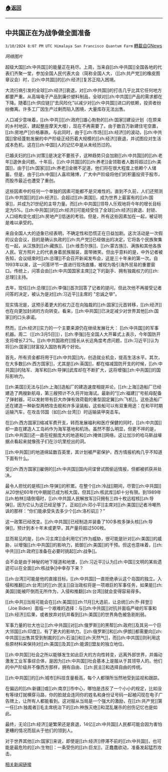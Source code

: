 ###  [:house:返回](README.md)
---


## 中共国正在为战争做全面准备
`3/10/2024 8:07 PM UTC Himalaya San Francisco Quantum Farm` [轉載自GNews](https://gnews.org/articles/2382280)

*网络图片*

超级大国[[zh:中共国]]的能量正在耗尽。上周，当来自[[zh:中共国]]全国各地的代表们齐聚一堂，参加全国人民代表大会（简称全国人大，（[[zh:共产党]]的橡皮图章议会）时，[[zh:中共国]]的[[zh:经济]]复苏正陷入困境。

大流行病引发的全球[[zh:经济]]衰退，对[[zh:中共国]]的打击几乎比其它任何地方都要严重。从高端电子产品到廉价塑料制品，全球对[[zh:中共国]]产品的需求都在下降。随着[[zh:供应链]]“去风险化”以减少对[[zh:中共国]]进口的依赖，投资者纷纷撤离。许多工厂因生产过剩而陷入困境，大量库存无法出售。

人口减少意味着，[[zh:中共]][[zh:政府]]雄心勃勃的[[zh:国家]]建设计划（在原来的乡村地区，建起整座摩天大楼），现在不再需要了。由于数百万新建住宅空置，[[zh:房地产]]价格暴跌。与此同时，由于[[zh:市场]][[zh:经济]]的波动，[[zh:中共国]]曾经蓬勃发展的中产阶级正经历着大规模的[[zh:经济]]衰退，并试图应对生活成本危机，这在[[zh:中国]]人的记忆中是从未经历过的。

已婚夫妇的[[zh:对策]]是决定不要孩子，这种趋势只会加剧[[zh:中共国]]的[[zh:老年]]退休金问题。十年后，[[zh:中共国]]的[[zh:养老]]金领取者人数将超过[[zh:美国]]，由于[[zh:国家]][[zh:养老]]金微不足道，他们将在很大程度上依赖个人储蓄。但是，由于[[zh:中国]]人喜欢赌博，广大中产阶级将他们的积蓄投资于股市，而股市最近也遭受了重创。

这些因素中的任何一个单独的因素可能都不是灾难性的。直到不久前，人们还预测[[zh:中共国]]的[[zh:经济]]，会超过[[zh:美国]]，成为世界上最富有的[[zh:国家]]，并成为21世纪的主导力量。而[[zh:中共国]]领导人乐观地将今年的增长目标定为5%。[[zh:中共国]]的[[zh:经济]]可能经受住了全球[[zh:经济]]衰退、封锁、人口结构变化或[[zh:房地产]]低迷的考验。但是，所有这些因素加在一起，被证明是难以承受的。

来自全国人大的迹象已经表明，不确定性和恐慌正在日益加剧。这次活动是一次假的议会会议，目的是确认执政的[[zh:共产党]]已经做出的决定，它将各个民族聚集在一起，从汉族到[[zh:藏族]]、[[zh:维吾尔族]]、[[zh:蒙古族]]、满族和其他各族人民。官方照片上的代表身着民族服装，面带微笑。但出乎意料的是，中外记者被告知，会议结束时[[zh:总理]]不会召开新闻发布会，这是三十年来的第一次。自1993年以来，这一问答环节一直进行现场直播，被视为吸引海外贸易的重要窗口。传统上，问答会由[[zh:中共国国家主席]]之下的副手、拥有独裁权力的[[zh:总理]]主持。

去年，现任[[zh:总理]][[zh:李强]]首次回答了记者的提问，但此次他不再接受记者问答的决定，被认为是对[[zh:习近平]]主席的 "忠诚之举"。

现实情况是，这预示着更大的权力正在向独裁的[[zh:国家]]元首转移，[[zh:经济]]也在向更加封闭的方向转变。看来，[[zh:中共国]]已决定减少对世界其他[[zh:国家]]的口头承诺。

然而，[[zh:经济]]实力的一个主要来源仍在继续发展壮大： [[zh:中共国]]的军事机器。周二（[[zh:3月5日]]），[[zh:李强]]在全国人大开幕式上表示，今年国防开支将增长7.2%。[[zh:中共国政府]]擅长从长远角度考虑问题，[[zh:习近平]]认为将[[zh:国家]]财富投入国防有两个好处。

首先，所有资金都将用于[[zh:中共国]]内，创造就业机会，提高生活水平。其次，在大多数[[zh:西方国家]]，尤其是[[zh:英国]]，都在缩减国防开支的时候，[[zh:中共国]]的陆军、海军和[[zh:导弹]]武库却在不断扩大，这将增强[[zh:中共国]]的国际影响力。

[[zh:美国]]无法与[[zh:上海]]造船厂的建造速度相提并论，[[zh:上海]]造船厂已经建造了两艘新航母，第三艘预计不久将开始海试。最新的“[[zh:福建]]”号航母配备了弹射器，可以发射带有巨大炸弹有效荷载的重型固定翼[[zh:飞机]]。这些造船厂还在建造一种新型两栖攻击舰和许多滚装船，这些船可以有双重用途：在和平时期运输汽车，在攻击邻国（如[[zh:台湾]]）时运输装甲突击车。

在[[zh:西方国家]]缩减军费开支，转而发展福利和医疗保健的同时，[[zh:中共国]]却一直在建造人工岛屿作为海军基地和机场。虽然不那么明显，但更不祥的是，[[zh:中共国]]还一直在挖掘庞大的地道和[[zh:掩体]]网络，这让加沙的哈马斯战壕据点看起来就像孩子们在沙坑里挖出的洞。

[[zh:中共国]]的地道绵延数百英里，其计划被严密保护，西方情报机构几乎不知道下面有什么。

受[[zh:西方国家]]雇佣的[[zh:中共国]]国内间谍曾试图偷运情报，但都被抓获并处决。

最令人担忧的是核[[zh:导弹]]的积累。在整个[[zh:冷战]]期间，尽管[[zh:中共国]]从20世纪60年代中期就已成为核大国，但其[[zh:核武库]]却十分有限。到1989年[[zh:柏林]]墙倒塌时，[[zh:中共国人民解放军]]只拥有三四十枚远程核[[zh:导弹]]，因为它认为这已经足够了。正如[[zh:邓小平]]主席对[[zh:美国]]记者冷嘲热讽的那样：“你们能承受失去多少个[[zh:洛杉矶]]？”

这一政策已经改变。[[zh:中共国]]已经制造并装备了100多枚多弹头核[[zh:导弹]]，预计到本十年末或更早，其产量将超过500枚。

显而易见的是，[[zh:习主席]]会利用它们作为威胁，很可能是针对[[zh:美国]]的威胁，以增强[[zh:中共国]]的影响力，抵御[[zh:美国]]的干预。但这也意味着，[[zh:中共]][[zh:政府]]准备在必要时挑起[[zh:战争]]。

会不会是由于神秘的地下隧道和地堡，[[zh:习近平]]认为[[zh:中国]]文明的某些遗迹可以在全面[[zh:核战争]]中幸存下来？

[[zh:台湾]]可能是他的直接目标。[[zh:中共国]]一直拒绝承认这个岛国的独立。入侵和推翻[[zh:台湾]]的[[zh:民主]]自治政权将是一项艰巨的军事任务，如果能[[zh:美国]]能被吓倒而无所作为，入侵和推翻[[zh:台湾]]就会变得容易得多。

[[zh:中共]]当局可能会在[[zh:美国]][[zh:11月]]大选前，让总统[[zh:乔·拜登]]（Joe Biden）面临一个艰难的选择：与[[zh:中共国]]对抗并面临严峻的军事和[[zh:经济]]后果，或者放弃对抗并看到[[zh:美国]]的世界角色被急剧削弱。

军事力量的壮大也让[[zh:中共国]]对[[zh:俄罗斯]]的黑帮[[zh:政府]]及其另一个巨大邻国[[zh:印度]]，有了更大的影响力。[[zh:俄罗斯]]和[[zh:伊朗]]都需要向[[zh:中共国]]出售其受到制裁的[[zh:石油]]和[[zh:天然气]]，而[[zh:中共国]]则利用这些原材料来保持对[[zh:美国]]及其[[zh:能源]]盟友的独立地位。

[[zh:中共国]]社会之所以能够发生如此巨大的方向性转变，远离外部世界，并煽动激发工业军事综合体，是因为[[zh:中共国]]社会基本上是服从于其领导人的。他们的中产阶级并不像西方那样，拥有自由、[[zh:民主]]和选择自由的传统。

[[zh:中共国]]的[[zh:城市]]科技含量极高，每个人都理所当然地受到监视和跟踪。

在偏远的[[zh:新疆]]或[[zh:南京]]市中心，哪怕是违反了一个小小的规定，比如没有等绿灯就横穿马路，你的脸就会连同你的姓名和身份证号码一起被闪现在电子广告牌上，让所有人都能看到。这对服从当局是一个强大的激励，在[[zh:共产党]]第一任[[zh:独裁者]]毛主席统治下的[[zh:种族灭绝]]和混乱屠杀的创伤记忆也是如此。

最终，无论[[zh:经济]]是繁荣还是衰退，14亿[[zh:中共国]]人民都可能会因为害怕更糟的情况而屈从于他们的领到人。

对于世界其他[[zh:国家]]来说，即使是[[zh:经济]]停滞不前的[[zh:中共国]]，也可能是最危险的[[zh:生物]]：一条受伤的[[zh:巨龙]]，正蠢蠢欲动，准备发起猛烈攻击。

[相关新闻链接](https://www.dailymail.co.uk/news/article-13177975/defence-China-war-nuclear-atomic-conflict.html?ico=topics_pagination_mobile)
